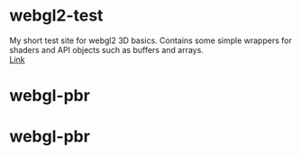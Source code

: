 # webgl2-test
My short test site for webgl2 3D basics. Contains some simple wrappers for shaders and API objects such as buffers and arrays.  
[Link](https://hannesojala.github.io/webgl2-test)
# webgl-pbr
# webgl-pbr
